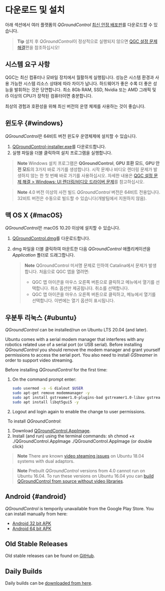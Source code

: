 # 다운로드 및 설치

아래 섹션에서 여러 플랫폼의 *QGroundControl* [최신 안정 배포판](../releases/release_notes.md)를 다운로드할 수 있습니다.

> **Tip** 설치 후 *QGroundControl*이 정상적으로 실행되지 않으면 [QGC 설정 문제 해결](../troubleshooting/qgc_setup.md)편을 참조하십시오!

## 시스템 요구 사항

QGC는 최신 컴퓨터나 모바일 장치에서 월활하게 실행됩니다. 성능은 시스템 환경과 사용 가능한 시스템 리소스 상태에 따라 차이가 납니다. 하드웨어가 좋은 수록 더 좋은 성능을 발휘하는 것은 당연합니다. 최소 8Gb RAM, SSD, Nvidia 또는 AMD 그래픽 및 i5 이상의 CPU가 장착된 컴퓨터이면 충분합니다.

최상의 경험과 호환성을 위해 최신 버전의 운영 체제를 사용하는 것이 좋습니다.

## 윈도우 {#windows}

*QGroundControl*은 64비트 버전 윈도우 운영체제에 설치할 수 있습니다.

1. [QGroundControl-installer.exe](https://d176tv9ibo4jno.cloudfront.net/latest/QGroundControl-installer.exe)를 다운로드합니다.
2. 실행 파일을 더블 클릭하여 설치 프로그램을 실행합니다.

> **Note** Windows 설치 프로그램은 **QGroundControl**, **GPU 호환 모드**, **GPU 안전 모드**의 3가지 바로 가기를 생성합니다. 시작 문제나 비디오 렌더링 문제가 발생하지 않는 한 첫 번째 바로 가기를 사용하십시오. 자세한 내용은 [QGC 설정 문제 해결 > Windows: UI 렌더링/비디오 드라이버 문제](../troubleshooting/qgc_setup.md#opengl_troubleshooting)를 참고하십시오.

<span></span>

> **Note** 4.0 버전 이상의 사전 빌드 *QGroundControl* 버전은 64비트 전용입니다. 32비트 버전은 수동으로 빌드할 수 있습니다(개발팀에서 지원하지 않음).

## 맥 OS X {#macOS}

*QGroundControl*은 macOS 10.20 이상에 설치할 수 있습니다.

1. [QGroundControl.dmg](https://d176tv9ibo4jno.cloudfront.net/latest/QGroundControl.dmg)를 다운로드합니다.
2. dmg 파일을 더블 클릭하여 마운트한 다음 *QGroundControl* 애플리케이션을 *Application* 폴더로 드래그합니다.
    
    > **Note** QGroundControl 미서명 문제로 인하여 Catalina에서 문제가 발생합니다. 처음으로 QGC 앱을 열려면:
    > 
    > * QGC 앱 아이콘을 마우스 오른쪽 버튼으로 클릭하고 메뉴에서 열기를 선택합니다. 취소 옵션만 제공됩니다. 취소를 선택합니다.
    > * QGC 앱 아이콘을 마우스 오른쪽 버튼으로 클릭하고, 메뉴에서 열기를 선택합니다. 이번에는 열기 옵션이 표시됩니다.

## 우분투 리눅스 {#ubuntu}

*QGroundControl* can be installed/run on Ubuntu LTS 20.04 (and later).

Ubuntu comes with a serial modem manager that interferes with any robotics related use of a serial port (or USB serial). Before installing *QGroundControl* you should remove the modem manager and grant yourself permissions to access the serial port. You also need to install *GStreamer* in order to support video streaming.

Before installing *QGroundControl* for the first time:

1. On the command prompt enter:
    
    ```sh
    sudo usermod -a -G dialout $USER
    sudo apt-get remove modemmanager -y
    sudo apt install gstreamer1.0-plugins-bad gstreamer1.0-libav gstreamer1.0-gl -y
    sudo apt install libqt5gui5 -y
    ```
    
    <!-- Note, remove install of libqt5gui5 https://github.com/mavlink/qgroundcontrol/issues/10176 fixed -->

2. Logout and login again to enable the change to user permissions.

&nbsp; To install *QGroundControl*:

1. Download [QGroundControl.AppImage](https://d176tv9ibo4jno.cloudfront.net/latest/QGroundControl.AppImage).
2. Install (and run) using the terminal commands: 
        sh
        chmod +x ./QGroundControl.AppImage
        ./QGroundControl.AppImage  (or double click)

> **Note** There are known [video steaming issues](../troubleshooting/qgc_setup.md#dual_vga) on Ubuntu 18.04 systems with dual adaptors.

<span></span>

> **Note** Prebuilt *QGroundControl* versions from 4.0 cannot run on Ubuntu 16.04. To run these versions on Ubuntu 16.04 you can [build QGroundControl from source without video libraries](https://dev.qgroundcontrol.com/en/getting_started/).

## Android {#android}

*QGroundControl* is temporily unavailable from the Google Play Store. You can install manually from here:

* [Android 32 bit APK](https://qgroundcontrol.s3-us-west-2.amazonaws.com/latest/QGroundControl32.apk)
* [Android 64 bit APK](https://qgroundcontrol.s3-us-west-2.amazonaws.com/latest/QGroundControl64.apk)

## Old Stable Releases

Old stable releases can be found on <a href="https://github.com/mavlink/qgroundcontrol/releases/" target="_blank">GitHub</a>.

## Daily Builds

Daily builds can be [downloaded from here](../releases/daily_builds.md).